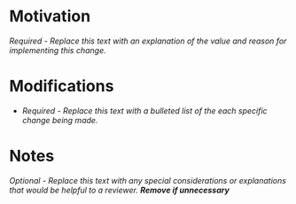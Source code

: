 # Motivation
*Required - Replace this text with an explanation of the value and reason for implementing this change.*

# Modifications
- *Required - Replace this text with a bulleted list of the each specific change being made.*

# Notes 
*Optional - Replace this text with any special considerations or explanations that would be helpful to a reviewer. **Remove if unnecessary***
